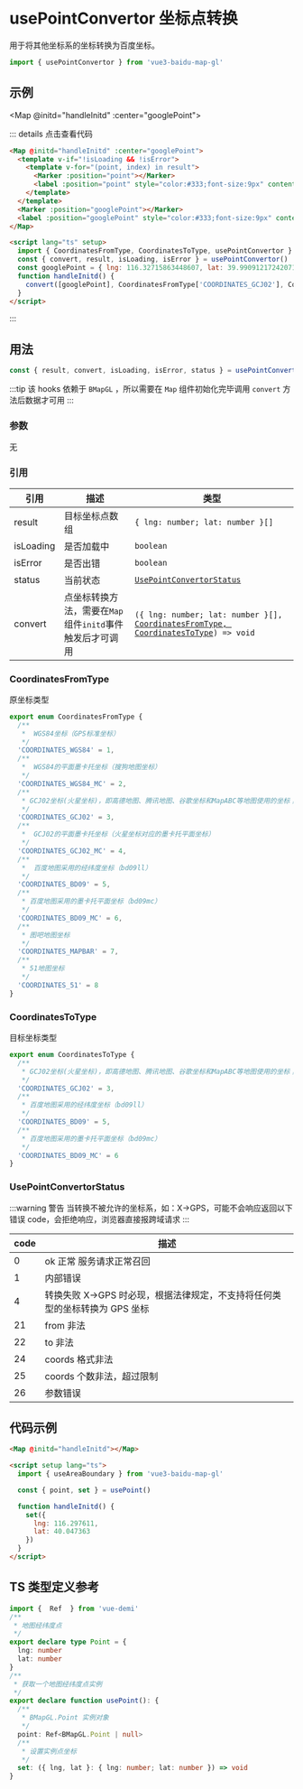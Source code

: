 # usePointConvertor 坐标点转换

用于将其他坐标系的坐标转换为百度坐标。

```ts
import { usePointConvertor } from 'vue3-baidu-map-gl'
```

## 示例

<Map @initd="handleInitd" :center="googlePoint">
  <template v-if="!isLoading && !isError">
    <template v-for="(point, index) in result">
      <Marker :position="point"></Marker>
      <Label :position="point" style="color:#333;font-size:9px" content="转换后的百度标注（正确）"></Label>
    </template>
  </template>
  <Marker :position="googlePoint"></Marker>
  <Label :position="googlePoint" style="color:#333;font-size:9px" content="未转换的谷歌标注（错误）"></Label>
</Map>

<script lang="ts" setup>
  import { CoordinatesFromType, CoordinatesToType, usePointConvertor } from 'vue3-baidu-map-gl'
  const { convert, result, isLoading, isError } = usePointConvertor()
  const googlePoint = { lng: 116.32715863448607, lat: 39.990912172420714 }
  function handleInitd() {
    convert([googlePoint], CoordinatesFromType['COORDINATES_GCJ02'], CoordinatesToType['COORDINATES_BD09'])
  }
</script>

::: details 点击查看代码

<!-- prettier-ignore -->
```html
<Map @initd="handleInitd" :center="googlePoint">
  <template v-if="!isLoading && !isError">
    <template v-for="(point, index) in result">
      <Marker :position="point"></Marker>
      <label :position="point" style="color:#333;font-size:9px" content="转换后的百度标注（正确）"></label>
    </template>
  </template>
  <Marker :position="googlePoint"></Marker>
  <label :position="googlePoint" style="color:#333;font-size:9px" content="未转换的谷歌标注（错误）"></label>
</Map>

<script lang="ts" setup>
  import { CoordinatesFromType, CoordinatesToType, usePointConvertor } from 'vue3-baidu-map-gl'
  const { convert, result, isLoading, isError } = usePointConvertor()
  const googlePoint = { lng: 116.32715863448607, lat: 39.990912172420714 }
  function handleInitd() {
    convert([googlePoint], CoordinatesFromType['COORDINATES_GCJ02'], CoordinatesToType['COORDINATES_BD09'])
  }
</script>
```

:::

## 用法

```ts
const { result, convert, isLoading, isError, status } = usePointConvertor()
```

:::tip
该 hooks 依赖于 `BMapGL` ，所以需要在 `Map` 组件初始化完毕调用 `convert` 方法后数据才可用
:::

### 参数

无

### 引用

| 引用      | 描述                                                     | 类型                                                                                                                                    |
| --------- | -------------------------------------------------------- | --------------------------------------------------------------------------------------------------------------------------------------- |
| result    | 目标坐标点数组                                           | `{ lng: number; lat: number }[]`                                                                                                        |
| isLoading | 是否加载中                                               | `boolean`                                                                                                                               |
| isError   | 是否出错                                                 | `boolean`                                                                                                                               |
| status    | 当前状态                                                 | [`UsePointConvertorStatus`](#usepointconvertorstatus)                                                                                   |
| convert   | 点坐标转换方法，需要在`Map`组件`initd`事件触发后才可调用 | `({ lng: number; lat: number }[], `[`CoordinatesFromType, `](#coordinatesfromtype) [`CoordinatesToType`](#coordinatestotype)`) => void` |

### CoordinatesFromType

原坐标类型

```ts
export enum CoordinatesFromType {
  /**
   *  WGS84坐标（GPS标准坐标）
   */
  'COORDINATES_WGS84' = 1,
  /**
   *  WGS84的平面墨卡托坐标（搜狗地图坐标）
   */
  'COORDINATES_WGS84_MC' = 2,
  /**
   * GCJ02坐标(火星坐标)，即高德地图、腾讯地图、谷歌坐标和MapABC等地图使用的坐标；
   */
  'COORDINATES_GCJ02' = 3,
  /**
   *  GCJ02的平面墨卡托坐标（火星坐标对应的墨卡托平面坐标）
   */
  'COORDINATES_GCJ02_MC' = 4,
  /**
   *  百度地图采用的经纬度坐标（bd09ll）
   */
  'COORDINATES_BD09' = 5,
  /**
   * 百度地图采用的墨卡托平面坐标（bd09mc）
   */
  'COORDINATES_BD09_MC' = 6,
  /**
   * 图吧地图坐标
   */
  'COORDINATES_MAPBAR' = 7,
  /**
   * 51地图坐标
   */
  'COORDINATES_51' = 8
}
```

### CoordinatesToType

目标坐标类型

```ts
export enum CoordinatesToType {
  /**
   * GCJ02坐标(火星坐标)，即高德地图、腾讯地图、谷歌坐标和MapABC等地图使用的坐标；
   */
  'COORDINATES_GCJ02' = 3,
  /**
   * 百度地图采用的经纬度坐标（bd09ll）
   */
  'COORDINATES_BD09' = 5,
  /**
   * 百度地图采用的墨卡托平面坐标（bd09mc）
   */
  'COORDINATES_BD09_MC' = 6
}
```

### UsePointConvertorStatus

:::warning 警告
当转换不被允许的坐标系，如：X→GPS，可能不会响应返回以下错误 code，会拒绝响应，浏览器直接报跨域请求
:::

| code | 描述                                                                       |
| ---- | -------------------------------------------------------------------------- |
| 0    | ok 正常 服务请求正常召回                                                   |
| 1    | 内部错误                                                                   |
| 4    | 转换失败 X→GPS 时必现，根据法律规定，不支持将任何类型的坐标转换为 GPS 坐标 |
| 21   | from 非法                                                                  |
| 22   | to 非法                                                                    |
| 24   | coords 格式非法                                                            |
| 25   | coords 个数非法，超过限制                                                  |
| 26   | 参数错误                                                                   |

## 代码示例

<!-- prettier-ignore -->
```html
<Map @initd="handleInitd"></Map>

<script setup lang="ts">
  import { useAreaBoundary } from 'vue3-baidu-map-gl'

  const { point, set } = usePoint()

  function handleInitd() {
    set({
      lng: 116.297611,
      lat: 40.047363
    })
  }
</script>
```

## TS 类型定义参考

```ts
import {  Ref  } from 'vue-demi'
/**
 * 地图经纬度点
 */
export declare type Point = {
  lng: number
  lat: number
}
/**
 * 获取一个地图经纬度点实例
 */
export declare function usePoint(): {
  /**
   * BMapGL.Point 实例对象
   */
  point: Ref<BMapGL.Point | null>
  /**
   * 设置实例点坐标
   */
  set: ({ lng, lat }: { lng: number; lat: number }) => void
}
```

